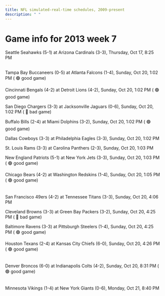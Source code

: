 ```yaml
---
title: NFL simulated-real-time schedules, 2009-present
description: " "
---
```


# Game info for 2013 week 7

Seattle Seahawks (5-1) at Arizona Cardinals (3-3), Thursday, Oct 17, 8:25 PM

<br/>Tampa Bay Buccaneers (0-5) at Atlanta Falcons (1-4), Sunday, Oct 20, 1:02 PM (	:green_circle: good game)

Cincinnati Bengals (4-2) at Detroit Lions (4-2), Sunday, Oct 20, 1:02 PM (	:green_circle: good game)

San Diego Chargers (3-3) at Jacksonville Jaguars (0-6), Sunday, Oct 20, 1:02 PM (	:red_circle: bad game)

Buffalo Bills (2-4) at Miami Dolphins (3-2), Sunday, Oct 20, 1:02 PM (	:green_circle: good game)

Dallas Cowboys (3-3) at Philadelphia Eagles (3-3), Sunday, Oct 20, 1:02 PM

St. Louis Rams (3-3) at Carolina Panthers (2-3), Sunday, Oct 20, 1:03 PM

New England Patriots (5-1) at New York Jets (3-3), Sunday, Oct 20, 1:03 PM (	:green_circle: good game)

Chicago Bears (4-2) at Washington Redskins (1-4), Sunday, Oct 20, 1:05 PM (	:green_circle: good game)

<br/>San Francisco 49ers (4-2) at Tennessee Titans (3-3), Sunday, Oct 20, 4:06 PM

Cleveland Browns (3-3) at Green Bay Packers (3-2), Sunday, Oct 20, 4:25 PM (	:red_circle: bad game)

Baltimore Ravens (3-3) at Pittsburgh Steelers (1-4), Sunday, Oct 20, 4:25 PM (	:green_circle: good game)

Houston Texans (2-4) at Kansas City Chiefs (6-0), Sunday, Oct 20, 4:26 PM (	:green_circle: good game)

<br/>Denver Broncos (6-0) at Indianapolis Colts (4-2), Sunday, Oct 20, 8:31 PM (	:green_circle: good game)

<br/>Minnesota Vikings (1-4) at New York Giants (0-6), Monday, Oct 21, 8:40 PM

